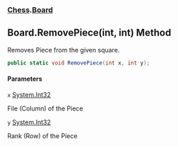 ### [Chess](Chess.md 'Chess').[Board](Chess.Board.md 'Chess.Board')

## Board.RemovePiece(int, int) Method

Removes Piece from the given square.

```csharp
public static void RemovePiece(int x, int y);
```
#### Parameters

<a name='Chess.Board.RemovePiece(int,int).x'></a>

`x` [System.Int32](https://docs.microsoft.com/en-us/dotnet/api/System.Int32 'System.Int32')

File (Column) of the Piece

<a name='Chess.Board.RemovePiece(int,int).y'></a>

`y` [System.Int32](https://docs.microsoft.com/en-us/dotnet/api/System.Int32 'System.Int32')

Rank (Row) of the Piece